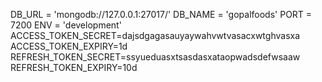 DB_URL = 'mongodb://127.0.0.1:27017/'
DB_NAME = 'gopalfoods'
PORT = 7200
ENV = 'development'
ACCESS_TOKEN_SECRET=dajsdgagasauyaywahvwtvasacxwtghvasxa
ACCESS_TOKEN_EXPIRY=1d
REFRESH_TOKEN_SECRET=ssyueduasxtsasdasxataopwadsdefwsaaw
REFRESH_TOKEN_EXPIRY=10d
